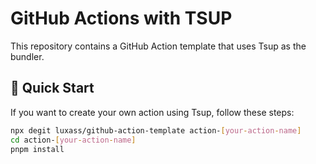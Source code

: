 # GitHub Actions with TSUP

This repository contains a GitHub Action template that uses Tsup as the bundler.

## 🚀 Quick Start

If you want to create your own action using Tsup, follow these steps:

```bash
npx degit luxass/github-action-template action-[your-action-name]
cd action-[your-action-name]
pnpm install
```
